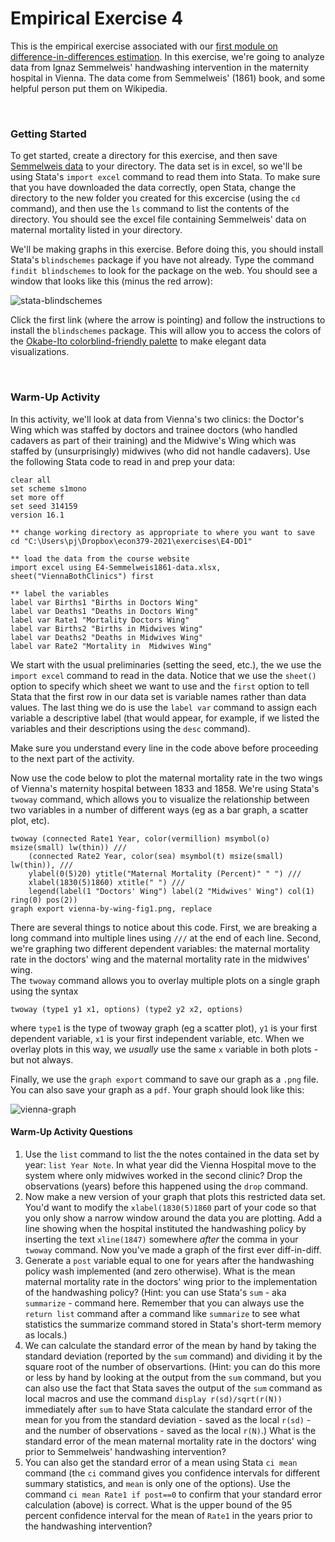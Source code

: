 # Empirical Exercise 4  

This is the empirical exercise associated with our [first module on difference-in-differences estimation](https://pjakiela.github.io/ECON379/M4-DD1.html). 
In this exercise, we're going to analyze data from Ignaz Semmelweis' handwashing 
intervention in the maternity hospital in Vienna.  The data come from 
Semmelweis' (1861) book, and some helpful person put them on Wikipedia.  

<br>

### Getting Started  

To get started, create a directory for this exercise, and then save 
[Semmelweis data](https://pjakiela.github.io/ECON379/exercises/E4-DD1/E4-Semmelweis1861-data.xlsx) to your directory. 
The data set is in excel, so we'll be using Stata's `import excel` command to read them into Stata. 
To make sure that you have downloaded the data correctly, open Stata, change the directory to the 
new folder you created for this excercise (using the `cd` command), and then use the `ls` command to 
list the contents of the directory.  You should see the excel file containing Semmelweis' data on maternal mortality 
listed in your directory.  

We'll be making graphs in this exercise.  Before doing this, you should install Stata's `blindschemes` 
package if you have not already.  Type the command `findit blindschemes` to look for the package on the web. 
You should see a window that looks like this (minus the red arrow):  

![stata-blindschemes](https://pjakiela.github.io/ECON379/exercises/E4-DD1/blindschemes.png)  

Click the first link (where the arrow is pointing) and follow the instructions to install the 
`blindschemes` package. This will allow you to access the colors of the 
[Okabe-Ito colorblind-friendly palette](https://jfly.uni-koeln.de/color/) to make 
elegant data visualizations. 

<br>

### Warm-Up Activity  

In this activity, we'll look at data from Vienna's two clinics:  the Doctor's Wing 
which was staffed by doctors and trainee doctors (who handled cadavers as part of their training) 
and the Midwive's Wing which was staffed by (unsurprisingly) midwives (who did not 
handle cadavers).  Use the following Stata code to read in and prep your data:  

```
clear all 
set scheme s1mono 
set more off
set seed 314159
version 16.1

** change working directory as appropriate to where you want to save
cd "C:\Users\pj\Dropbox\econ379-2021\exercises\E4-DD1"

** load the data from the course website
import excel using E4-Semmelweis1861-data.xlsx, sheet("ViennaBothClinics") first

** label the variables
label var Births1 "Births in Doctors Wing"
label var Deaths1 "Deaths in Doctors Wing"
label var Rate1 "Mortality Doctors Wing"
label var Births2 "Births in Midwives Wing"
label var Deaths2 "Deaths in Midwives Wing"
label var Rate2 "Mortality in  Midwives Wing"
```

We start with the usual preliminaries (setting the seed, etc.), 
the we use the `import excel` command to read in the data.  Notice 
that we use the `sheet()` option to specify which sheet we want to use 
and the `first` option to tell Stata that the first row in our data set 
is variable names rather than data values.  The last thing we do is 
use the `label var` command to assign each variable a descriptive label 
(that would appear, for example, if we listed the variables and their 
descriptions using the `desc` command).  

Make sure you understand every line in the code above before proceeding to 
the next part of the activity.  

Now use the code below to plot the maternal mortality rate in the two wings 
of Vienna's maternity hospital between 1833 and 1858.  We're using Stata's 
`twoway` command, which allows you to visualize the relationship between two 
variables in a number of different ways (eg as a bar graph, a scatter plot, etc).  


```
twoway (connected Rate1 Year, color(vermillion) msymbol(o) msize(small) lw(thin)) /// 
	(connected Rate2 Year, color(sea) msymbol(t) msize(small) lw(thin)), ///
	ylabel(0(5)20) ytitle("Maternal Mortality (Percent)" " ") ///
	xlabel(1830(5)1860) xtitle(" ") ///
	legend(label(1 "Doctors' Wing") label(2 "Midwives' Wing") col(1) ring(0) pos(2))
graph export vienna-by-wing-fig1.png, replace
```

There are several things to notice about this code.  First, we are breaking a long command 
into multiple lines using `///` at the end of each line.  Second, we're graphing 
two different dependent variables:  the maternal mortality rate in the doctors' wing and 
the maternal mortality rate in the midwives' wing.  
The `twoway` command allows you to overlay multiple plots on a single graph using the syntax 
``` 
twoway (type1 y1 x1, options) (type2 y2 x2, options)
```
where `type1` is the type of twoway graph (eg a scatter plot), `y1` is your first 
dependent variable, `x1` is your first independent variable, etc.  When we overlay plots 
in this way, we _usually_ use the same `x` variable in both plots - but not always.  

Finally, we use the `graph export` command to save our graph as a `.png` file.  You can 
also save your graph as a `pdf`.  Your graph should look like this:  

![vienna-graph](https://pjakiela.github.io/ECON379/exercises/E4-DD1/vienna-by-wing-fig1.png)  

#### Warm-Up Activity Questions

1. Use the `list` command to list the the notes contained in the data set by year: ```list Year Note```.  In what year did the Vienna Hospital move to the system where only midwives worked in the second clinic? Drop the observations (years) before this happened using the `drop` command.
2. Now make a new version of your graph that plots this restricted data set.  You'd want to modify the `xlabel(1830(5)1860` part of your code so that you only show a narrow window around the data you are plotting.  Add a line showing when the hospital instituted the handwashing policy by inserting the text `xline(1847)` somewhere _after_ the comma in your `twoway` command.  Now you've made a graph of the first ever diff-in-diff.  
3. Generate a `post` variable equal to one for years after the handwashing policy wash implemented (and zero otherwise).  What is the mean maternal mortality rate in the doctors' wing prior to the implementation of the handwashing policy?  (Hint:  you can use Stata's `sum` - aka `summarize` - command here.  Remember that you can always use the `return list` command after a command like `summarize` to see what statistics the summarize command stored in Stata's short-term memory as locals.)  
4. We can calculate the standard error of the mean by hand by taking the standard deviation (reported by the `sum` command) and dividing it by the square root of the number of observartions.  (Hint:  you can do this more or less by hand by looking at the output from the `sum` command, but you can also use the fact that Stata saves the output of the `sum` command as local macros and use the command `display r(sd)/sqrt(r(N))` immediately after `sum` to have Stata calculate the standard error of the mean for you from the standard deviation - saved as the local `r(sd)` - and the number of observations - saved as the local `r(N)`.)  What is the standard error of the mean maternal mortality rate in the doctors' wing prior to Semmelweis' handwashing intervention?
5. You can also get the standard error of a mean using Stata `ci mean` command (the `ci` command gives you confidence intervals for different summary statistics, and `mean` is only one of the options).  Use the command `ci mean Rate1 if post==0` to confirm that your standard error calculation (above) is correct.  What is the upper bound of the 95 percent confidence interval for the mean of `Rate1` in the years prior to the handwashing intervention?

